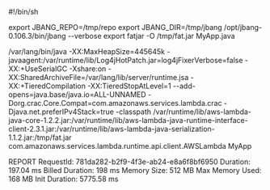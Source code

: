 #!/bin/sh

export JBANG_REPO=/tmp/repo
export JBANG_DIR=/tmp/jbang
/opt/jbang-0.106.3/bin/jbang --verbose export fatjar -O /tmp/fat.jar MyApp.java

/var/lang/bin/java -XX:MaxHeapSize=445645k -javaagent:/var/runtime/lib/Log4jHotPatch.jar=log4jFixerVerbose=false -XX:+UseSerialGC -Xshare:on -XX:SharedArchiveFile=/var/lang/lib/server/runtime.jsa -XX:+TieredCompilation -XX:TieredStopAtLevel=1 --add-opens=java.base/java.io=ALL-UNNAMED -Dorg.crac.Core.Compat=com.amazonaws.services.lambda.crac -Djava.net.preferIPv4Stack=true -classpath /var/runtime/lib/aws-lambda-java-core-1.2.2.jar:/var/runtime/lib/aws-lambda-java-runtime-interface-client-2.3.1.jar:/var/runtime/lib/aws-lambda-java-serialization-1.1.2.jar:/tmp/fat.jar com.amazonaws.services.lambda.runtime.api.client.AWSLambda MyApp

REPORT RequestId: 781da282-b2f9-4f3e-ab24-e8a6f8bf6950	Duration: 197.04 ms	Billed Duration: 198 ms	Memory Size: 512 MB	Max Memory Used: 168 MB	Init Duration: 5775.58 ms